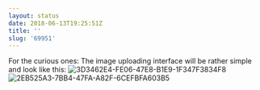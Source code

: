 ```yaml
---
layout: status
date: 2018-06-13T19:25:51Z
title: ''
slug: '69951'
---
```

For the curious ones: The image uploading interface will be rather simple and look like this:
![3D3462E4-FE06-47E8-B1E9-1F347F3834F8](http://share.hartl.co/micro/3D3462E4-FE06-47E8-B1E9-1F347F3834F8)
![2EB525A3-7BB4-47FA-A82F-6CEFBFA603B5](http://share.hartl.co/micro/2EB525A3-7BB4-47FA-A82F-6CEFBFA603B5)
